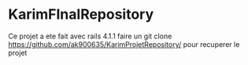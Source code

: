 KarimFInalRepository
====================
Ce projet a ete fait avec rails 4.1.1
faire un git clone https://github.com/ak900635/KarimProjetRepository/ pour recuperer le projet 
